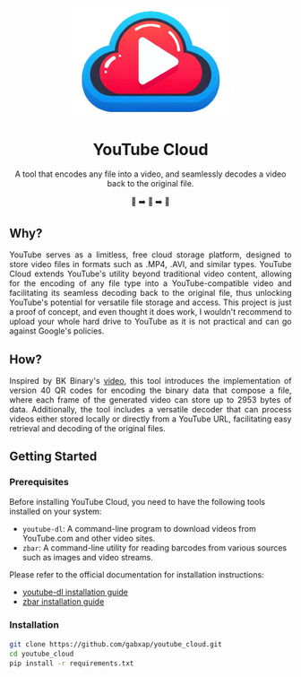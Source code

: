 <p align="center">
  <img src="res/logo-2.png" alt="YouTube Cloud Logo" width="300"/>
</p>

<h1 align="center">YouTube Cloud</h1>
<p align="center">
  A tool that encodes any file into a video, and seamlessly decodes a video back to the original file.
</p>
<p align="center">📄 ➡️ 🎥 ➡️ 📄</p>


## Why?
<p style="text-align: justify;">
YouTube serves as a limitless, free cloud storage platform, designed to store video files in formats such as .MP4, .AVI, and similar types. YouTube Cloud extends YouTube's utility beyond traditional video content, allowing for the encoding of any file type into a YouTube-compatible video and facilitating its seamless decoding back to the original file, thus unlocking YouTube's potential for versatile file storage and access. This project is just a proof of concept, and even thought it does work, I wouldn't recommend to upload your whole hard drive to YouTube as it is not practical and can go against Google's policies. 
</p>


## How?

<p style="text-align: justify;">
Inspired by BK Binary's <a href="https://www.youtube.com/watch?v=_w6PCHutmb4">video</a>, this tool introduces the implementation of version 40 QR codes for encoding the binary data that compose a file, where each frame of the generated video can store up to 2953 bytes of data. Additionally, the tool includes a versatile decoder that can process videos either stored locally or directly from a YouTube URL, facilitating easy retrieval and decoding of the original files.
</p>

## Getting Started

### Prerequisites

Before installing YouTube Cloud, you need to have the following tools installed on your system:

- `youtube-dl`: A command-line program to download videos from YouTube.com and other video sites.
- `zbar`: A command-line utility for reading barcodes from various sources such as images and video streams.

Please refer to the official documentation for installation instructions:

- [youtube-dl installation guide](https://github.com/ytdl-org/youtube-dl#installation)
- [zbar installation guide](https://github.com/mchehab/zbar)

### Installation

```bash
git clone https://github.com/gabxap/youtube_cloud.git
cd youtube_cloud
pip install -r requirements.txt
